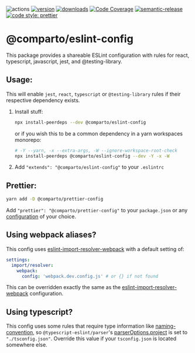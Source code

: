 [actions-badge]: https://img.shields.io/github/workflow/status/jimmy-guzman/comparto-eslint-config/cicd?label=actions&logo=github-actions&style=flat-square
[version-badge]: https://img.shields.io/npm/v/@comparto/eslint-config.svg?logo=npm&style=flat-square
[package]: https://www.npmjs.com/package/@comparto/eslint-config
[downloads-badge]: https://img.shields.io/npm/dm/@comparto/eslint-config.svg?logo=npm&style=flat-square
[npmtrends]: http://www.npmtrends.com/@comparto/eslint-config
[semantic-release]: https://github.com/semantic-release/semantic-release
[semantic-release-badge]: https://img.shields.io/badge/%20%20%F0%9F%93%A6%F0%9F%9A%80-semantic--release-e10079.svg?style=flat-square
[coverage-badge]: https://img.shields.io/codecov/c/github/jimmy-guzman/comparto-eslint-config.svg?style=flat-square
[coverage]: https://codecov.io/github/jimmy-guzman/comparto-eslint-config
[prettier-badge]: https://img.shields.io/badge/code_style-prettier-ff69b4.svg?style=flat-square
[prettier]: https://github.com/prettier/prettier
[prettier-config]: https://prettier.io/docs/en/configuration.html
[eslint-import-resolver-webpack]: https://github.com/benmosher/eslint-plugin-import/tree/master/resolvers/webpack#eslint-import-resolver-webpack
[eslint-parser-options]: https://eslint.org/docs/user-guide/configuring#specifying-parser-options
[ts-eslint-naming-conventions-so]: https://github.com/typescript-eslint/typescript-eslint/blob/master/packages/eslint-plugin/docs/rules/naming-convention.md#selector-options

![actions][actions-badge]
[![version][version-badge]][package] [![downloads][downloads-badge]][npmtrends]
[![Code Coverage][coverage-badge]][coverage]
[![semantic-release][semantic-release-badge]][semantic-release]
[![code style: prettier][prettier-badge]][prettier]

# @comparto/eslint-config

This package provides a shareable ESLint configuration with rules for react, typescript, javascript, jest, and @testing-library.

## Usage:

This will enable `jest`, `react`, `typescript` or `@testing-library` rules if their respective dependency exists.

1. Install stuff:

   ```sh
   npx install-peerdeps --dev @comparto/eslint-config
   ```

   or if you wish this to be a common dependency in a yarn workspaces monorepo:

   ```sh
   # -Y --yarn, -x --extra-args, -W --ignore-workspace-root-check
   npx install-peerdeps @comparto/eslint-config --dev -Y -x -W
   ```

1. Add `"extends": "@comparto/eslint-config"` to your `.eslintrc`

## Prettier:

```sh
yarn add -D @comparto/prettier-config
```

Add `"prettier": "@comparto/prettier-config"` to your `package.json` or any [configuration][prettier-config] of your choice.

## Using webpack aliases?

This config uses [eslint-import-resolver-webpack][eslint-import-resolver-webpack] with a default setting of:

```yml
settings:
  import/resolver:
    webpack:
      config: 'webpack.dev.config.js' # or {} if not found
```

This can be overridden exactly the same as the [eslint-import-resolver-webpack][eslint-import-resolver-webpack] configuration.

## Using typescript?

This config uses some rules that require type information like [naming-convention][ts-eslint-naming-conventions-so], so `@typescript-eslint/parser`'s [parserOptions.project][eslint-parser-options] is set to `"./tsconfig.json"`. Override this value if your `tsconfig.json` is located somewhere else.
